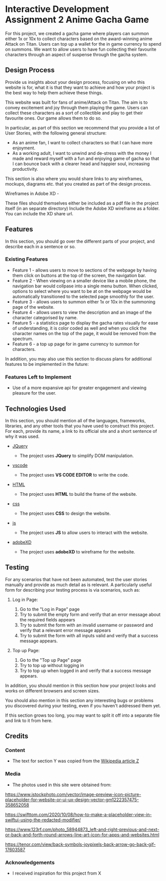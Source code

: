 # Interactive Development Assignment 2 Anime Gacha Game

<!-- One or two paragraphs providing an overview of your project. Tell us about your project.

Essentially, this part is your sales pitch. -->

For this project, we created a gacha game where players can summon either 1x or 10x to collect characters based on the award-winning anime Attack on Titan. Users can top up a wallet for the in game currency to spend on summons. We want to allow users to have fun collecting their favourite characters through an aspect of suspense through the gacha system.
 
## Design Process
 
Provide us insights about your design process, focusing on who this website is for, what it is that they want to achieve and how your project is the best way to help them achieve these things.

This website was built for fans of anime/Attack on Titan. The aim is to convey excitement and joy through them playing the game. Users can collect these characters as a sort of collectible and play to get their favourite ones. Our game allows them to do so.

In particular, as part of this section we recommend that you provide a list of User Stories, with the following general structure:

- As an anime fan, I want to collect characters so that I can have more enjoyment.
- As a working adult, I want to unwind and de-stress with the money I made and reward myself with a fun and enjoying game of gacha so that I can bounce back with a clearer head and happier soul, increasing productivity.

This section is also where you would share links to any wireframes, mockups, diagrams etc. that you created as part of the design process.

Wireframes in Adobe XD - 

These files should themselves either be included as a pdf file in the project itself (in an separate directory)
Include the Adobe XD wireframe as a folder. You can include the XD share url. 

## Features

In this section, you should go over the different parts of your project, and describe each in a sentence or so.
 
### Existing Features
- Feature 1 - allows users to move to sections of the webpage by having them click on buttons at the top of the screen, the navigation bar.
- Feature 2 - When viewing on a smaller device like a mobile phone, the navigation bar would collpase into a single menu button. When clicked, options to select where you want to be at on the webpage would be automatically transitioned to the selected page smoothly for the user.
- Feature 3 - allows users to summon either 1x or 10x in the summoning page of the website.
- Feature 4 - allows users to view the description and an image of the character categorised by name.
- Feature 5 - a statistics page to display the gacha rates visually for ease of understanding, it is color coded as well and when you click the character names on the top of the page, it would be removed from the spectrum.
- Feature 6 - a top up page for in game currency to summon for characters.

In addition, you may also use this section to discuss plans for additional features to be implemented in the future:

### Features Left to Implement
- Use of a more expansive api for greater engagement and viewing pleasure for the user.

## Technologies Used

In this section, you should mention all of the languages, frameworks, libraries, and any other tools that you have used to construct this project. For each, provide its name, a link to its official site and a short sentence of why it was used.

- [JQuery](https://jquery.com)
    - The project uses **JQuery** to simplify DOM manipulation.

- [vscode](https://code.visualstudio.com/)
    - The project uses **VS CODE EDITOR** to write the code.

- [HTML](html)
    - The project uses **HTML** to build the frame of the website.

- [css](css)
    - The project uses **CSS** to design the website.

- [js](js)
    - The project uses **JS** to allow users to interact with the website.

- [adobeXD](https://www.adobe.com/sg/products/xd.html)
    - The project uses **adobeXD** to wireframe for the website.


## Testing

For any scenarios that have not been automated, test the user stories manually and provide as much detail as is relevant. A particularly useful form for describing your testing process is via scenarios, such as:

1. Log in Page:
    1. Go to the "Log in Page" page
    2. Try to submit the empty form and verify that an error message about the required fields appears
    3. Try to submit the form with an invalid username or password and verify that a relevant error message appears
    4. Try to submit the form with all inputs valid and verify that a success message appears.

1. Top up Page:
    1. Go to the "Top up Page" page
    2. Try to top up without logging in
    3. Try to top up when logged in and verify that a success message appears.

In addition, you should mention in this section how your project looks and works on different browsers and screen sizes.

You should also mention in this section any interesting bugs or problems you discovered during your testing, even if you haven't addressed them yet.

If this section grows too long, you may want to split it off into a separate file and link to it from here.

## Credits

### Content
- The text for section Y was copied from the [Wikipedia article Z](https://en.wikipedia.org/wiki/Z)

### Media
- The photos used in this site were obtained from:

https://www.istockphoto.com/vector/image-preview-icon-picture-placeholder-for-website-or-ui-ux-design-vector-gm1222357475-358652058

https://swifttom.com/2020/10/08/how-to-make-a-placeholder-view-in-swiftui-using-the-redacted-modifier/

https://www.123rf.com/photo_58944873_left-and-right-previous-and-next-or-back-and-forth-round-arrows-line-art-icon-for-apps-and-websites.html

https://tenor.com/view/back-symbols-joypixels-back-arrow-go-back-gif-17603587

### Acknowledgements

- I received inspiration for this project from X